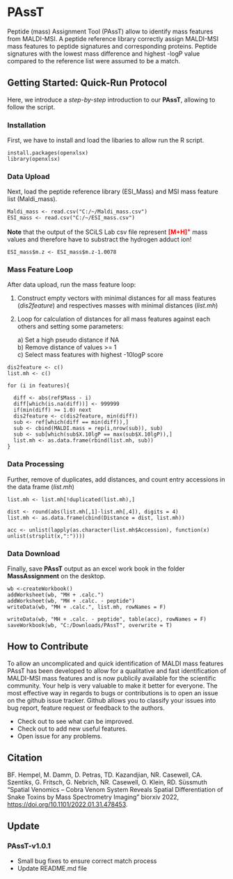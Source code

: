 # PAssT
Peptide (mass) Assignment Tool (PAssT) allow to identify mass features from MALDI-MSI. A peptide reference library correctly assign MALDI-MSI mass features to peptide signatures and corresponding proteins. Peptide signatures with the lowest mass difference and highest -logP value compared to the reference list were assumed to be a match.

## Getting Started: Quick-Run Protocol
Here, we introduce a *step-by-step* introduction to our **PAssT**, allowing to follow the script.

### Installation
First, we have to install and load the libaries to allow run the R script.

```{library}
install.packages(openxlsx)
library(openxlsx)
```

### Data Upload
Next, load the peptide reference library (ESI_Mass) and MSI mass feature list (Maldi_mass).

```{csv files}
Maldi_mass <- read.csv("C:/~/Maldi_mass.csv")
ESI_mass <- read.csv("C:/~/ESI_mass.csv")
```
**Note** that the output of the SCiLS Lab csv file represent <span style="color:red">**[M+H]<sup>+</sup>**</span> mass values and therefore have to substract the hydrogen adduct ion!

```{hydrogen adduct}
ESI_mass$m.z <- ESI_mass$m.z-1.0078
```
### Mass Feature Loop
After data upload, run the mass feature loop:

1. Construct empty vectors with minimal distances for all mass features (*dis2feature*) and respectives masses with minimal distances (*list.mh*)
2. Loop for calculation of distances for all mass features against each others and setting some parameters:
    
    a) Set a high pseudo distance if NA<br />
    b) Remove distance of values >= 1<br />
    c) Select mass features with highest -10logP score
    
```{mass feature loop}
dis2feature <- c()
list.mh <- c()

for (i in features){

  diff <- abs(ref$Mass - i)
  diff[which(is.na(diff))] <- 999999
  if(min(diff) >= 1.0) next
  dis2feature <- c(dis2feature, min(diff))
  sub <- ref[which(diff == min(diff)),]
  sub <- cbind(MALDI.mass = rep(i,nrow(sub)), sub)
  sub <- sub[which(sub$X.10lgP == max(sub$X.10lgP)),]
  list.mh <- as.data.frame(rbind(list.mh, sub))
}
```

### Data Processing
Further, remove of duplicates, add distances, and count entry accessions in the data frame (*list.mh*)

```{data processing}
list.mh <- list.mh[!duplicated(list.mh),]

dist <- round(abs(list.mh[,1]-list.mh[,4]), digits = 4)
list.mh <- as.data.frame(cbind(Distance = dist, list.mh))

acc <- unlist(lapply(as.character(list.mh$Accession), function(x) unlist(strsplit(x,":"))))
```

### Data Download
Finally, save **PAssT** output as an excel work book in the folder **MassAssignment** on the desktop.

```{save workbook}
wb <-createWorkbook()
addWorksheet(wb, "MH + .calc.")
addWorksheet(wb, "MH + .calc. - peptide")
writeData(wb, "MH + .calc.", list.mh, rowNames = F)

writeData(wb, "MH + .calc. - peptide", table(acc), rowNames = F)
saveWorkbook(wb, "C:/Downloads/PAssT", overwrite = T)
```

## How to Contribute
To allow an uncomplicated and quick identification of MALDI mass features
PAssT has been developed to allow for a qualitative and fast identification of MALDI-MSI mass features and is now publicily available for the scientific community. Your help is very valuable to make it better for everyone. The most effective way in regards to bugs or contributions is to open an issue on the github issue tracker. Github allows you to classify your issues into bug report, feature request or feedback to the authors.

   + Check out to see what can be improved.
   + Check out to add new useful features.
   + Open issue for any problems.

## Citation
BF. Hempel, M. Damm, D. Petras, TD. Kazandjian, NR. Casewell, CA. Szentiks, G. Fritsch, G. Nebrich, NR. Casewell, O. Klein, RD. Süssmuth  “Spatial Venomics – Cobra Venom System Reveals Spatial Differentiation of Snake Toxins by Mass Spectrometry Imaging” biorxiv 2022, https://doi.org/10.1101/2022.01.31.478453.

## Update

### PAssT-v1.0.1
   + Small bug fixes to ensure correct match process
   + Update README.md file

